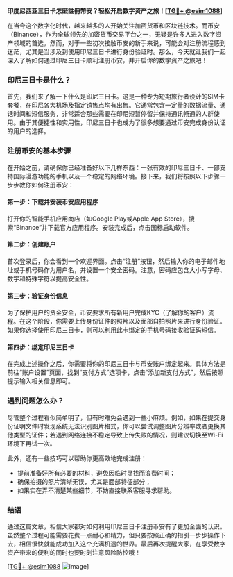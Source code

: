 **印度尼西亚三日卡怎麽註冊幣安？轻松开启数字资产之旅！[[TG💪+ @esim1088](https://t.me/s/esim1088)]**

在当今这个数字化时代，越来越多的人开始关注加密货币和区块链技术。而币安（Binance），作为全球领先的加密货币交易平台之一，无疑是许多人进入数字资产领域的首选。然而，对于一些初次接触币安的新手来说，可能会对注册流程感到迷茫，尤其是当涉及到使用印尼三日卡进行身份验证时。那么，今天就让我们一起深入了解如何通过印尼三日卡顺利注册币安，并开启你的数字资产之旅吧！

### 印尼三日卡是什么？

首先，我们来了解一下什么是印尼三日卡。这是一种专为短期旅行者设计的SIM卡套餐，在印尼各大机场及指定销售点均有出售。它通常包含一定量的数据流量、通话时间和短信服务，非常适合那些需要在印尼短暂停留并保持通讯畅通的人群使用。由于其便捷性和实用性，印尼三日卡也成为了很多想要通过币安完成身份认证的用户的选择。

### 注册币安的基本步骤

在开始之前，请确保你已经准备好以下几样东西：一张有效的印尼三日卡、一部支持国际漫游功能的手机以及一个稳定的网络环境。接下来，我们将按照以下步骤一步步教你如何注册币安：

#### 第一步：下载并安装币安应用程序
打开你的智能手机应用商店（如Google Play或Apple App Store），搜索“Binance”并下载官方应用程序。安装完成后，点击图标启动软件。

#### 第二步：创建账户
首次登录后，你会看到一个欢迎界面。点击“注册”按钮，然后输入你的电子邮件地址或手机号码作为用户名，并设置一个安全密码。注意，密码应包含大小写字母、数字和特殊字符以提高安全性。

#### 第三步：验证身份信息
为了保护用户的资金安全，币安要求所有新用户完成KYC（了解你的客户）流程。在这个阶段，你需要上传身份证件的照片以及面部自拍照片来进行身份验证。如果你选择使用印尼三日卡，则可以利用此卡绑定的手机号码接收验证码短信。

#### 第四步：绑定印尼三日卡
在完成上述操作之后，你需要将你的印尼三日卡与币安账户绑定起来。具体方法是前往“账户设置”页面，找到“支付方式”选项卡，点击“添加新支付方式”，然后按照提示输入相关信息即可。

### 遇到问题怎么办？

尽管整个过程看似简单明了，但有时难免会遇到一些小麻烦。例如，如果在提交身份证明文件时发现系统无法识别图片格式，你可以尝试调整图片分辨率或者更换其他类型的证件；若遇到网络连接不稳定导致上传失败的情况，则建议切换至Wi-Fi环境下再试一次。

此外，还有一些技巧可以帮助你更高效地完成注册：
- 提前准备好所有必要的材料，避免因临时寻找而浪费时间；
- 确保拍摄的照片清晰无误，尤其是面部特征部分；
- 如果实在弄不清楚某些细节，不妨直接联系客服寻求帮助。

### 结语

通过这篇文章，相信大家都对如何利用印尼三日卡注册币安有了更加全面的认识。虽然整个过程可能需要花费一点耐心和精力，但只要按照正确的指引一步步操作下去，相信很快就能成功加入这个充满机遇的世界。最后再次提醒大家，在享受数字资产带来的便利的同时也要时刻注意风险防控哦！

[[TG💪+ @esim1088](https://t.me/s/esim1088) ![Image](https://i.postimg.cc/4NQfJmqS/Snipaste-2025-05-13-00-14-12.png)]